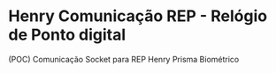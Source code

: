 # Henry Comunicação REP - Relógio de Ponto digital
(POC) Comunicação Socket para REP Henry Prisma Biométrico
